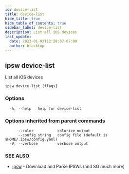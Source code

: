```yaml
---
id: device-list
title: device-list
hide_title: true
hide_table_of_contents: true
sidebar_label: device-list
description: List all iOS devices
last_update:
  date: 2023-01-02T12:28:07-07:00
  author: blacktop
---
```

## ipsw device-list

List all iOS devices

```
ipsw device-list [flags]
```

### Options

```
  -h, --help   help for device-list
```

### Options inherited from parent commands

```
      --color           colorize output
      --config string   config file (default is $HOME/.ipsw/config.yaml)
  -V, --verbose         verbose output
```

### SEE ALSO

* [ipsw](/docs/cli/ipsw)	 - Download and Parse IPSWs (and SO much more)

